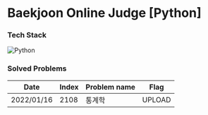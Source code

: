 # Baekjoon Online Judge [Python]



### Tech Stack
![Python](https://img.shields.io/badge/Python-3766AB?style=flat-square&logo=Python&logoColor=white) &nbsp;


### Solved Problems

| Date       | Index | Problem name |  Flag  |
| ----- | ------------ | ---------- |  ----  |
|  2022/01/16  |  2108  |  통계학  |  UPLOAD  |
